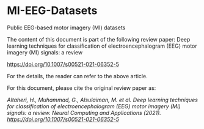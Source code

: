 # MI-EEG-Datasets
Public EEG-based motor imagery (MI) datasets

The content of this document is part of the following review paper: 
Deep learning techniques for classification of electroencephalogram (EEG) motor imagery (MI) signals: a review

https://doi.org/10.1007/s00521-021-06352-5

For the details, the reader can refer to the above article.




For this document, please cite the original review paper as: 

*Altaheri, H., Muhammad, G., Alsulaiman, M. et al. Deep learning techniques for classification of electroencephalogram (EEG) motor imagery (MI) signals: a review. Neural Computing and Applications (2021). https://doi.org/10.1007/s00521-021-06352-5*
